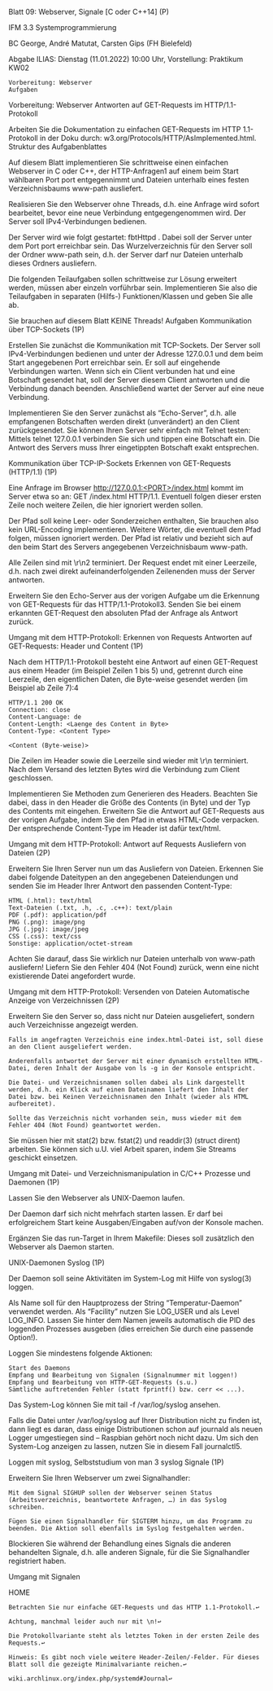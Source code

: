 
Blatt 09: Webserver, Signale [C oder C++14] (P)

IFM 3.3 Systemprogrammierung

BC George, André Matutat, Carsten Gips (FH Bielefeld)

Abgabe ILIAS: Dienstag (11.01.2022) 10:00 Uhr, Vorstellung: Praktikum KW02

    Vorbereitung: Webserver
    Aufgaben

Vorbereitung: Webserver
Antworten auf GET-Requests im HTTP/1.1-Protokoll

Arbeiten Sie die Dokumentation zu einfachen GET-Requests im HTTP 1.1-Protokoll in der Doku durch: w3.org/Protocols/HTTP/AsImplemented.html.
Struktur des Aufgabenblattes

Auf diesem Blatt implementieren Sie schrittweise einen einfachen Webserver in C oder C++, der HTTP-Anfragen1 auf einem beim Start wählbaren Port port entgegennimmt und Dateien unterhalb eines festen Verzeichnisbaums www-path ausliefert.

Realisieren Sie den Webserver ohne Threads, d.h. eine Anfrage wird sofort bearbeitet, bevor eine neue Verbindung entgegengenommen wird. Der Server soll IPv4-Verbindungen bedienen.

Der Server wird wie folgt gestartet: fbtHttpd <www-path> <port>. Dabei soll der Server unter dem Port port erreichbar sein. Das Wurzelverzeichnis für den Server soll der Ordner www-path sein, d.h. der Server darf nur Dateien unterhalb dieses Ordners ausliefern.

Die folgenden Teilaufgaben sollen schrittweise zur Lösung erweitert werden, müssen aber einzeln vorführbar sein. Implementieren Sie also die Teilaufgaben in separaten (Hilfs-) Funktionen/Klassen und geben Sie alle ab.

Sie brauchen auf diesem Blatt KEINE Threads!
Aufgaben
Kommunikation über TCP-Sockets (1P)

Erstellen Sie zunächst die Kommunikation mit TCP-Sockets. Der Server soll IPv4-Verbindungen bedienen und unter der Adresse 127.0.0.1 und dem beim Start angegebenen Port erreichbar sein. Er soll auf eingehende Verbindungen warten. Wenn sich ein Client verbunden hat und eine Botschaft gesendet hat, soll der Server diesem Client antworten und die Verbindung danach beenden. Anschließend wartet der Server auf eine neue Verbindung.

Implementieren Sie den Server zunächst als “Echo-Server”, d.h. alle empfangenen Botschaften werden direkt (unverändert) an den Client zurückgesendet. Sie können Ihren Server sehr einfach mit Telnet testen: Mittels telnet 127.0.0.1 <port> verbinden Sie sich und tippen eine Botschaft ein. Die Antwort des Servers muss Ihrer eingetippten Botschaft exakt entsprechen.

Kommunikation über TCP-IP-Sockets
Erkennen von GET-Requests (HTTP/1.1) (1P)

Eine Anfrage im Browser http://127.0.0.1:<PORT>/index.html kommt im Server etwa so an: GET /index.html HTTP/1.1. Eventuell folgen dieser ersten Zeile noch weitere Zeilen, die hier ignoriert werden sollen.

Der Pfad soll keine Leer- oder Sonderzeichen enthalten, Sie brauchen also kein URL-Encoding implementieren. Weitere Wörter, die eventuell dem Pfad folgen, müssen ignoriert werden. Der Pfad ist relativ und bezieht sich auf den beim Start des Servers angegebenen Verzeichnisbaum www-path.

Alle Zeilen sind mit \r\n2 terminiert. Der Request endet mit einer Leerzeile, d.h. nach zwei direkt aufeinanderfolgenden Zeilenenden muss der Server antworten.

Erweitern Sie den Echo-Server aus der vorigen Aufgabe um die Erkennung von GET-Requests für das HTTP/1.1-Protokoll3. Senden Sie bei einem erkannten GET-Request den absoluten Pfad der Anfrage als Antwort zurück.

Umgang mit dem HTTP-Protokoll: Erkennen von Requests
Antworten auf GET-Requests: Header und Content (1P)

Nach dem HTTP/1.1-Protokoll besteht eine Antwort auf einen GET-Request aus einem Header (im Beispiel Zeilen 1 bis 5) und, getrennt durch eine Leerzeile, den eigentlichen Daten, die Byte-weise gesendet werden (im Beispiel ab Zeile 7):4

    HTTP/1.1 200 OK
    Connection: close
    Content-Language: de
    Content-Length: <Laenge des Content in Byte>
    Content-Type: <Content Type>

    <Content (Byte-weise)>

Die Zeilen im Header sowie die Leerzeile sind wieder mit \r\n terminiert. Nach dem Versand des letzten Bytes wird die Verbindung zum Client geschlossen.

Implementieren Sie Methoden zum Generieren des Headers. Beachten Sie dabei, dass in den Header die Größe des Contents (in Byte) und der Typ des Contents mit eingehen. Erweitern Sie die Antwort auf GET-Requests aus der vorigen Aufgabe, indem Sie den Pfad in etwas HTML-Code verpacken. Der entsprechende Content-Type im Header ist dafür text/html.

Umgang mit dem HTTP-Protokoll: Antwort auf Requests
Ausliefern von Dateien (2P)

Erweitern Sie Ihren Server nun um das Ausliefern von Dateien. Erkennen Sie dabei folgende Dateitypen an den angegebenen Dateiendungen und senden Sie im Header Ihrer Antwort den passenden Content-Type:

    HTML (.html): text/html
    Text-Dateien (.txt, .h, .c, .c++): text/plain
    PDF (.pdf): application/pdf
    PNG (.png): image/png
    JPG (.jpg): image/jpeg
    CSS (.css): text/css
    Sonstige: application/octet-stream

Achten Sie darauf, dass Sie wirklich nur Dateien unterhalb von www-path ausliefern! Liefern Sie den Fehler 404 (Not Found) zurück, wenn eine nicht existierende Datei angefordert wurde.

Umgang mit dem HTTP-Protokoll: Versenden von Dateien
Automatische Anzeige von Verzeichnissen (2P)

Erweitern Sie den Server so, dass nicht nur Dateien ausgeliefert, sondern auch Verzeichnisse angezeigt werden.

    Falls im angefragten Verzeichnis eine index.html-Datei ist, soll diese an den Client ausgeliefert werden.

    Anderenfalls antwortet der Server mit einer dynamisch erstellten HTML-Datei, deren Inhalt der Ausgabe von ls -g in der Konsole entspricht.

    Die Datei- und Verzeichnisnamen sollen dabei als Link dargestellt werden, d.h. ein Klick auf einen Dateinamen liefert den Inhalt der Datei bzw. bei Keinen Verzeichnisnamen den Inhalt (wieder als HTML aufbereitet).

    Sollte das Verzeichnis nicht vorhanden sein, muss wieder mit dem Fehler 404 (Not Found) geantwortet werden.

Sie müssen hier mit stat(2) bzw. fstat(2) und readdir(3) (struct dirent) arbeiten. Sie können sich u.U. viel Arbeit sparen, indem Sie Streams geschickt einsetzen.

Umgang mit Datei- und Verzeichnismanipulation in C/C++
Prozesse und Daemonen (1P)

Lassen Sie den Webserver als UNIX-Daemon laufen.

Der Daemon darf sich nicht mehrfach starten lassen. Er darf bei erfolgreichem Start keine Ausgaben/Eingaben auf/von der Konsole machen.

Ergänzen Sie das run-Target in Ihrem Makefile: Dieses soll zusätzlich den Webserver als Daemon starten.

UNIX-Daemonen
Syslog (1P)

Der Daemon soll seine Aktivitäten im System-Log mit Hilfe von syslog(3) loggen.

Als Name soll für den Hauptprozess der String “Temperatur-Daemon” verwendet werden. Als “Facility” nutzen Sie LOG_USER und als Level LOG_INFO. Lassen Sie hinter dem Namen jeweils automatisch die PID des loggenden Prozesses ausgeben (dies erreichen Sie durch eine passende Option!).

Loggen Sie mindestens folgende Aktionen:

    Start des Daemons
    Empfang und Bearbeitung von Signalen (Signalnummer mit loggen!)
    Empfang und Bearbeitung von HTTP-GET-Requests (s.u.)
    Sämtliche auftretenden Fehler (statt fprintf() bzw. cerr << ...).

Das System-Log können Sie mit tail -f /var/log/syslog ansehen.

Falls die Datei unter /var/log/syslog auf Ihrer Distribution nicht zu finden ist, dann liegt es daran, dass einige Distributionen schon auf journald als neuen Logger umgestiegen sind – Raspbian gehört noch nicht dazu. Um sich den System-Log anzeigen zu lassen, nutzen Sie in diesem Fall journalctl5.

Loggen mit syslog, Selbststudium von man 3 syslog
Signale (1P)

Erweitern Sie Ihren Webserver um zwei Signalhandler:

    Mit dem Signal SIGHUP sollen der Webserver seinen Status (Arbeitsverzeichnis, beantwortete Anfragen, …) in das Syslog schreiben.

    Fügen Sie einen Signalhandler für SIGTERM hinzu, um das Programm zu beenden. Die Aktion soll ebenfalls im Syslog festgehalten werden.

Blockieren Sie während der Behandlung eines Signals die anderen behandelten Signale, d.h. alle anderen Signale, für die Sie Signalhandler registriert haben.

Umgang mit Signalen

HOME

    Betrachten Sie nur einfache GET-Requests und das HTTP 1.1-Protokoll.↩︎

    Achtung, manchmal leider auch nur mit \n!↩︎

    Die Protokollvariante steht als letztes Token in der ersten Zeile des Requests.↩︎

    Hinweis: Es gibt noch viele weitere Header-Zeilen/-Felder. Für dieses Blatt soll die gezeigte Minimalvariante reichen.↩︎

    wiki.archlinux.org/index.php/systemd#Journal↩︎

